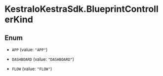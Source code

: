 # KestraIoKestraSdk.BlueprintControllerKind

## Enum


* `APP` (value: `"APP"`)

* `DASHBOARD` (value: `"DASHBOARD"`)

* `FLOW` (value: `"FLOW"`)


